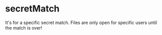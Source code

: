# secretMatch
It's for a specific secret match. Files are only open for specific users until the match is over!
